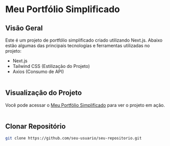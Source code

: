 # Meu Portfólio Simplificado

## Visão Geral
Este é um projeto de portfólio simplificado criado utilizando Next.js. Abaixo estão algumas das principais tecnologias e ferramentas utilizadas no projeto:
- Next.js
- Tailwind CSS (Estilização do Projeto)
- Axios (Consumo de API)
<br></br>

## Visualização do Projeto
Você pode acessar o <a href="https://meu-portifolio-sepia.vercel.app/" target="_blank">Meu Portfólio Simplificado</a> para ver o projeto em ação.
<br></br>

## Clonar Repositório
   ```bash
   git clone https://github.com/seu-usuario/seu-repositorio.git
